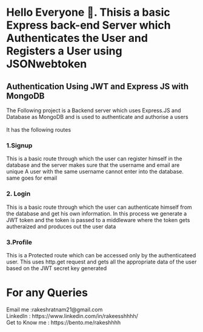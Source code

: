 <h1>Hello Everyone 👋. Thisis a basic Express back-end Server which Authenticates the User and Registers a User using JSONwebtoken</h1>
<h2>Authentication Using JWT and Express JS with MongoDB </h2>
The Following project is a  Backend server which uses Express.JS and Database as MongoDB and is used to authenticate and authorise a users
<br/><br/>It has the following routes
<h3>1.Signup</h3>
This is a basic route through which the user can register himself in the database and the server makes sure that the username and email are unique 
A user with the same username cannot enter into the database. same goes for email
<br/>
<h3>2. Login</h3> 
This is a basic route through which the user can authenticate himself from the database and get his own information. In this process we generate a JWT token
and the token is passed to a middleware where the token gets autheraized and produces out the user data
<br/>
<h3>3.Profile</h3>
This is a Protected route which can be accessed only by the authenticateed user. This uses http.get request and gets all the appropriate data of the user based 
on the JWT secret key generated 

<h1>For any Queries </h1>
Email me :rakeshratnam21@gmail.com
<br/>
LinkedIn : https://www.linkedin.com/in/rakeesshhhh/ 
<br/>
Get to Know me : https://bento.me/rakeshhhh
